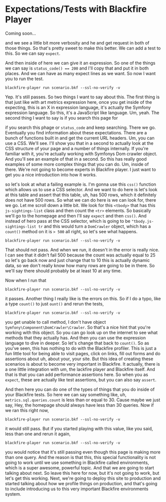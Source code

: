 # Expectations/Tests with Blackfire Player

Coming soon...

and we see a little bit
more verbosity and he and get request in both of those things. So that's pretty sweet
to make this better. We can add a test to this. So we can say `expect`.

And then inside of here we can give it an expression. So one of the things we can say
is `status_code() == 200` and I'll copy that and put it in both places. And we can have
as many expect lines as we want. So now I want you to run the test.

```terminal-silent
blackfire-player run scenario.bkf --ssl-no-verify -v
```

Yep. It's still
passes. So two things I want to say about this. The first thing is that just like
with art metrics expression here, once you get inside of the expecting, this is an X
in expression language, it's actually the Symfony expression language. So this, it's
a JavaScript like language. Um, yeah. The second thing I want to say is if you search
this page for

if you search this phage or `status_code` and keep searching. There we go. Eventually
you find information about these expectations. There are a bunch of functions built
in and get the current URL headers. Um, you can use a CSS. We'll see. I'll show you
that in a second to actually look at the CSS structure of your page and a number of
things internally. If you're familiar with it, you're actually working with Symfonys
Dom crawler object. And you'll see an example of that in a second. So this has really
good examples of some more complex things that you can do. Um, inside of there. We're
not going to become experts in Blackfire player. I just want to get you a nice
introduction into how it works.

so let's look at what a failing example is. I'm gonna use this `css()` function which
allows us to use a CSS selector. And we want to do here is let's look at this table
and assert that this table, uh, has 500 rows, which it definitely does not have 500
rows. So what we can do here is we can look for, there we go. Let me scroll down a
little bit. We look for this `<tbody>` that has this `js-sightings-list` class and then
count the `<tr>` elements. So basically we'll go to the homepage and then I'll say `expect`
and then `css()`. And instead of hero pass at the CSS selector, which is going to be
`"tbody.js-sightings-list tr` and this would turn a `DomCrawler` object, which
has a `count()` method on it is `> 500` all right, so let's see what happens.

```terminal-silent
blackfire-player run scenario.bkf --ssl-no-verify -v
```

That should not pass. And when we run, it doesn't in the error is really nice. I can
see that it didn't fail 500 because the count was actually equal to 25 so let's go
back now and just change that to 10 this is actually dynamic data, so we don't really
know how many rows are going to be in there. So we'll say there should probably be at
least 10 at any time.

Now when I run that

```terminal-silent
blackfire-player run scenario.bkf --ssl-no-verify -v
```

it passes. Another thing I really like is the errors on this. So
if I do a typo, like a type `count()` to just `ount()` and rerun the tests,

```terminal-silent
blackfire-player run scenario.bkf --ssl-no-verify -v
```

you get unable to
call method, I don't have object `Symfony\Component\DomCrawler\Crawler`. So that's a
nice hint that you're working with this object. So you can go look up on the internet
to see what methods that they actually has. And then you can use the expression
language to dive in deeper. So let's change that back to `count()`. So as you've seen,
this has nothing to do with the Blackfire profiler. This is just a fun little tool
for being able to visit pages, click on links, fill out forms and do assertions about
uh, about your, your site. But this idea of creating these scenarios is about to
become very important in Blackfire. It actually, there is a one little integration
with um, the lackfire player and Blackfire itself. And that is that you can add
performance assertions here. So when you as `expect`, these are actually like test
assertions, but you can also say `assert`.

And then here you can do one of the types of things that you do inside of your
Blackfire tests. So here we can say something like, uh, `metrics.sql.queries.count`
is less than or equal to 30. Cause maybe we just say, Hey, the homepage
should always have less than 30 queries. Now if we ran this right now,

```terminal-silent
blackfire-player run scenario.bkf --ssl-no-verify -v
```

it would still
pass. But if you started playing with this value, like you said, less than one and
rerun it again,

```terminal-silent
blackfire-player run scenario.bkf --ssl-no-verify -v
```

you would notice that it's still passing even though this page is
making more than one query. And the reason is that this, this special functionality
is not going to work until we use something in Blackfire called environments, which
is a super awesome, powerful topic. And that we are going to start talking about
next. So leave this here for now, but it's not going to work, but let's get this
working. Next, we're going to deploy this site to production and started talking
about how we profile things on production, and that's going to include introducing us
to this very important Blackfire environments system.
